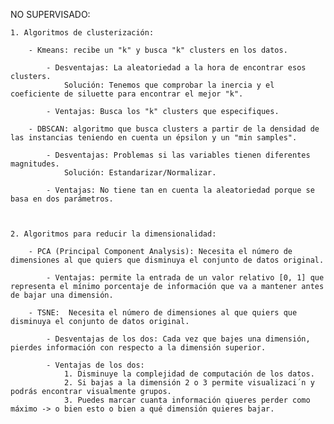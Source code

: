 NO SUPERVISADO:

    1. Algoritmos de clusterización:
        
        - Kmeans: recibe un "k" y busca "k" clusters en los datos.

            - Desventajas: La aleatoriedad a la hora de encontrar esos clusters. 
                Solución: Tenemos que comprobar la inercia y el coeficiente de siluette para encontrar el mejor "k". 

            - Ventajas: Busca los "k" clusters que especifiques.

        - DBSCAN: algoritmo que busca clusters a partir de la densidad de las instancias teniendo en cuenta un épsilon y un "min samples".

            - Desventajas: Problemas si las variables tienen diferentes magnitudes. 
                Solución: Estandarizar/Normalizar.

            - Ventajas: No tiene tan en cuenta la aleatoriedad porque se basa en dos parámetros. 



    2. Algoritmos para reducir la dimensionalidad: 

        - PCA (Principal Component Analysis): Necesita el número de dimensiones al que quiers que disminuya el conjunto de datos original. 

            - Ventajas: permite la entrada de un valor relativo [0, 1] que representa el mínimo porcentaje de información que va a mantener antes de bajar una dimensión. 

        - TSNE:  Necesita el número de dimensiones al que quiers que disminuya el conjunto de datos original. 

            - Desventajas de los dos: Cada vez que bajes una dimensión, pierdes información con respecto a la dimensión superior. 

            - Ventajas de los dos: 
                1. Disminuye la complejidad de computación de los datos.
                2. Si bajas a la dimensión 2 o 3 permite visualizaci´n y podrás encontrar visualmente grupos.
                3. Puedes marcar cuanta información qiueres perder como máximo -> o bien esto o bien a qué dimensión quieres bajar. 
